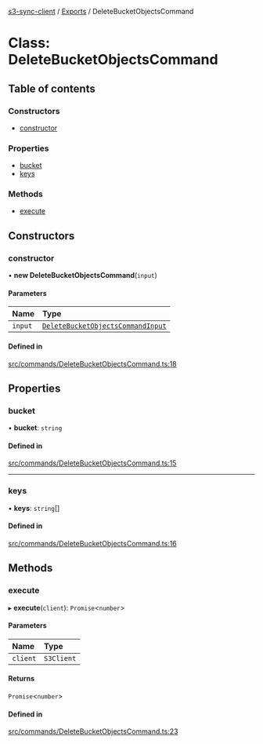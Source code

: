 [s3-sync-client](../README.md) / [Exports](../modules.md) / DeleteBucketObjectsCommand

# Class: DeleteBucketObjectsCommand

## Table of contents

### Constructors

- [constructor](DeleteBucketObjectsCommand.md#constructor)

### Properties

- [bucket](DeleteBucketObjectsCommand.md#bucket)
- [keys](DeleteBucketObjectsCommand.md#keys)

### Methods

- [execute](DeleteBucketObjectsCommand.md#execute)

## Constructors

### constructor

• **new DeleteBucketObjectsCommand**(`input`)

#### Parameters

| Name | Type |
| :------ | :------ |
| `input` | [`DeleteBucketObjectsCommandInput`](../modules.md#deletebucketobjectscommandinput) |

#### Defined in

[src/commands/DeleteBucketObjectsCommand.ts:18](https://github.com/jeanbmar/s3-sync-client/blob/168acbf/src/commands/DeleteBucketObjectsCommand.ts#L18)

## Properties

### bucket

• **bucket**: `string`

#### Defined in

[src/commands/DeleteBucketObjectsCommand.ts:15](https://github.com/jeanbmar/s3-sync-client/blob/168acbf/src/commands/DeleteBucketObjectsCommand.ts#L15)

___

### keys

• **keys**: `string`[]

#### Defined in

[src/commands/DeleteBucketObjectsCommand.ts:16](https://github.com/jeanbmar/s3-sync-client/blob/168acbf/src/commands/DeleteBucketObjectsCommand.ts#L16)

## Methods

### execute

▸ **execute**(`client`): `Promise`<`number`\>

#### Parameters

| Name | Type |
| :------ | :------ |
| `client` | `S3Client` |

#### Returns

`Promise`<`number`\>

#### Defined in

[src/commands/DeleteBucketObjectsCommand.ts:23](https://github.com/jeanbmar/s3-sync-client/blob/168acbf/src/commands/DeleteBucketObjectsCommand.ts#L23)
